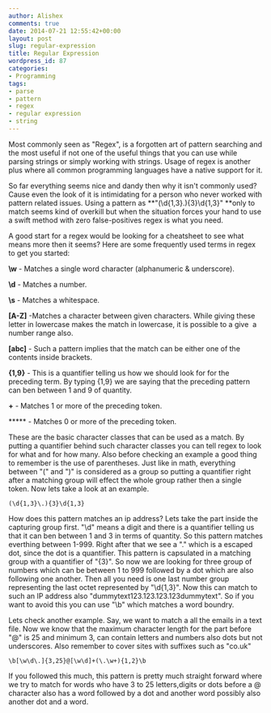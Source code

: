 ```yaml
---
author: Alishex
comments: true
date: 2014-07-21 12:55:42+00:00
layout: post
slug: regular-expression
title: Regular Expression
wordpress_id: 87
categories:
- Programming
tags:
- parse
- pattern
- regex
- regular expression
- string
---
```


Most commonly seen as "Regex", is a forgotten art of pattern searching and the most useful if not one of the useful things that you can use while parsing strings or simply working with strings. Usage of regex is another plus where all common programming languages have a native support for it. 

So far everything seems nice and dandy then why it isn't commonly used? Cause even the look of it is intimidating for a person who never worked with pattern related issues. Using a pattern as **"(\d{1,3}\.){3}\d{1,3}" **only to match seems kind of overkill but when the situation forces your hand to use a swift method with zero false-positives regex is what you need.

A good start for a regex would be looking for a cheatsheet to see what means more then it seems? Here are some frequently used terms in regex to get you started:

**\w** - Matches a single word character (alphanumeric & underscore).

**\d** - Matches a number.

**\s** - Matches a whitespace.

**[A-Z]** -Matches a character between given characters. While giving these letter in lowercase makes the match in lowercase, it is possible to a give  a number range also.

**[abc]** - Such a pattern implies that the match can be either one of the contents inside brackets.

**{1,9}** - This is a quantifier telling us how we should look for for the preceding term. By typing {1,9} we are saying that the preceding pattern can ben between 1 and 9 of quantity.

**+** - Matches 1 or more of the preceding token.

***** - Matches 0 or more of the preceding token.

These are the basic character classes that can be used as a match. By putting a quantifier behind such character classes you can tell regex to look for what and for how many.
Also before checking an example a good thing to remember is the use of parentheses. Just like in math, everything between "(" and ")" is considered as a group so putting a quantifier right after a matching group will effect the whole group rather then a single token. Now lets take a look at an example.

    
    (\d{1,3}\.){3}\d{1,3}
    


How does this pattern matches an ip address? Lets take the part inside the capturing group first.
"\d" means a digit and there is a quantifier telling us that it can ben between 1 and 3 in terms of quantity. So this pattern matches everthing between 1-999. Right after that we see a "\." which is a escaped dot, since the dot is a quantifier. This pattern is capsulated in a matching group with a quantifier of "{3}". So now we are looking for three group of numbers which can be between 1 to 999 followed by a dot which are also following one another. Then all you need is one last number group representing the last octet represented by "\d{1,3}". Now this can match to such an IP address also "dummytext123.123.123.123dummytext". So if you want to avoid this you can use "\b" which matches a word boundry.

Lets check another example. Say, we want to match a all the emails in a text file. Now we know that the maximum character length for the part before "@" is 25 and minimum 3, can contain letters and numbers also dots but not underscores. Also remember to cover sites with suffixes such as "co.uk"

    
    
    \b[\w\d\.]{3,25}@[\w\d]+(\.\w+){1,2}\b
    



If you followed this much, this pattern is pretty much straight forward where we try to match for words who have 3 to 25 letters,digits or dots before a @ character also has a word followed by a dot and another word possibly also another dot and a word.
